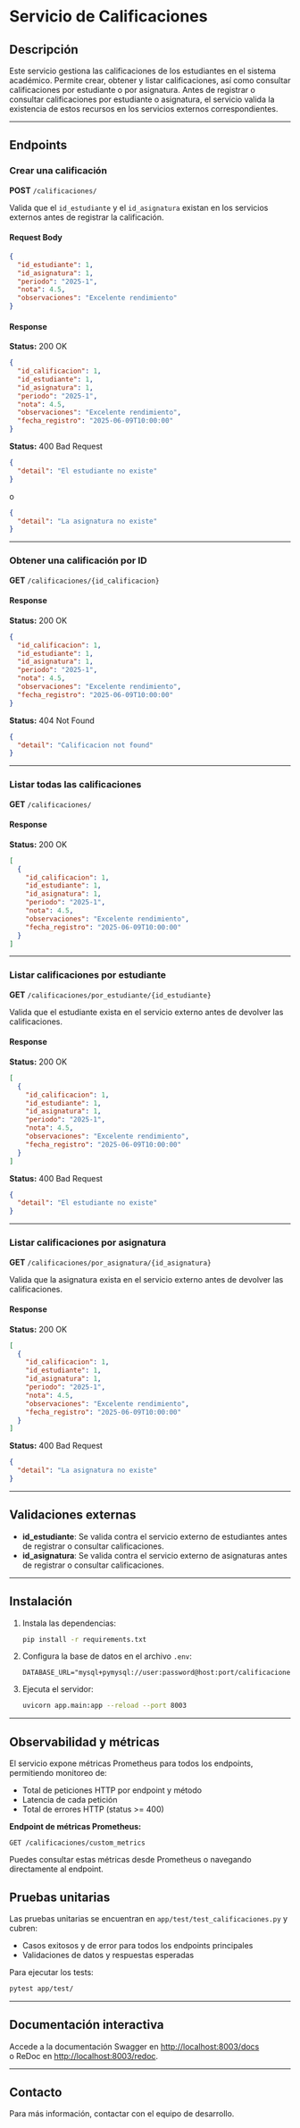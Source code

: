 # Servicio de Calificaciones

## Descripción

Este servicio gestiona las calificaciones de los estudiantes en el sistema académico. Permite crear, obtener y listar calificaciones, así como consultar calificaciones por estudiante o por asignatura. Antes de registrar o consultar calificaciones por estudiante o asignatura, el servicio valida la existencia de estos recursos en los servicios externos correspondientes.

---

## Endpoints

### Crear una calificación

**POST** `/calificaciones/`

Valida que el `id_estudiante` y el `id_asignatura` existan en los servicios externos antes de registrar la calificación.

#### Request Body

```json
{
  "id_estudiante": 1,
  "id_asignatura": 1,
  "periodo": "2025-1",
  "nota": 4.5,
  "observaciones": "Excelente rendimiento"
}
```

#### Response

**Status:** 200 OK

```json
{
  "id_calificacion": 1,
  "id_estudiante": 1,
  "id_asignatura": 1,
  "periodo": "2025-1",
  "nota": 4.5,
  "observaciones": "Excelente rendimiento",
  "fecha_registro": "2025-06-09T10:00:00"
}
```

**Status:** 400 Bad Request

```json
{
  "detail": "El estudiante no existe"
}
```
o
```json
{
  "detail": "La asignatura no existe"
}
```

---

### Obtener una calificación por ID

**GET** `/calificaciones/{id_calificacion}`

#### Response

**Status:** 200 OK

```json
{
  "id_calificacion": 1,
  "id_estudiante": 1,
  "id_asignatura": 1,
  "periodo": "2025-1",
  "nota": 4.5,
  "observaciones": "Excelente rendimiento",
  "fecha_registro": "2025-06-09T10:00:00"
}
```

**Status:** 404 Not Found

```json
{
  "detail": "Calificacion not found"
}
```

---

### Listar todas las calificaciones

**GET** `/calificaciones/`

#### Response

**Status:** 200 OK

```json
[
  {
    "id_calificacion": 1,
    "id_estudiante": 1,
    "id_asignatura": 1,
    "periodo": "2025-1",
    "nota": 4.5,
    "observaciones": "Excelente rendimiento",
    "fecha_registro": "2025-06-09T10:00:00"
  }
]
```

---

### Listar calificaciones por estudiante

**GET** `/calificaciones/por_estudiante/{id_estudiante}`

Valida que el estudiante exista en el servicio externo antes de devolver las calificaciones.

#### Response

**Status:** 200 OK

```json
[
  {
    "id_calificacion": 1,
    "id_estudiante": 1,
    "id_asignatura": 1,
    "periodo": "2025-1",
    "nota": 4.5,
    "observaciones": "Excelente rendimiento",
    "fecha_registro": "2025-06-09T10:00:00"
  }
]
```

**Status:** 400 Bad Request

```json
{
  "detail": "El estudiante no existe"
}
```

---

### Listar calificaciones por asignatura

**GET** `/calificaciones/por_asignatura/{id_asignatura}`

Valida que la asignatura exista en el servicio externo antes de devolver las calificaciones.

#### Response

**Status:** 200 OK

```json
[
  {
    "id_calificacion": 1,
    "id_estudiante": 1,
    "id_asignatura": 1,
    "periodo": "2025-1",
    "nota": 4.5,
    "observaciones": "Excelente rendimiento",
    "fecha_registro": "2025-06-09T10:00:00"
  }
]
```

**Status:** 400 Bad Request

```json
{
  "detail": "La asignatura no existe"
}
```

---

## Validaciones externas

- **id_estudiante**: Se valida contra el servicio externo de estudiantes antes de registrar o consultar calificaciones.
- **id_asignatura**: Se valida contra el servicio externo de asignaturas antes de registrar o consultar calificaciones.

---

## Instalación

1. Instala las dependencias:

   ```bash
   pip install -r requirements.txt
   ```

2. Configura la base de datos en el archivo `.env`:

   ```env
   DATABASE_URL="mysql+pymysql://user:password@host:port/calificaciones_db"
   ```

3. Ejecuta el servidor:

   ```bash
   uvicorn app.main:app --reload --port 8003
   ```

---

## Observabilidad y métricas

El servicio expone métricas Prometheus para todos los endpoints, permitiendo monitoreo de:
- Total de peticiones HTTP por endpoint y método
- Latencia de cada petición
- Total de errores HTTP (status >= 400)

**Endpoint de métricas Prometheus:**
```
GET /calificaciones/custom_metrics
```

Puedes consultar estas métricas desde Prometheus o navegando directamente al endpoint.

## Pruebas unitarias

Las pruebas unitarias se encuentran en `app/test/test_calificaciones.py` y cubren:
- Casos exitosos y de error para todos los endpoints principales
- Validaciones de datos y respuestas esperadas

Para ejecutar los tests:
```bash
pytest app/test/
```

---

## Documentación interactiva

Accede a la documentación Swagger en [http://localhost:8003/docs](http://localhost:8003/docs)  
o ReDoc en [http://localhost:8003/redoc](http://localhost:8003/redoc).

---

## Contacto

Para más información, contactar con el equipo de desarrollo.